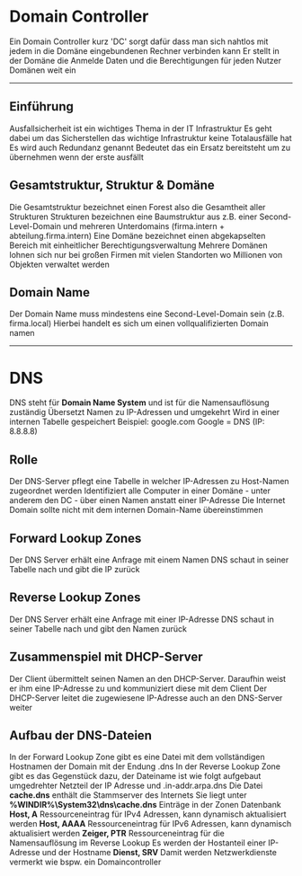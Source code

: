 # Domain Controller

Ein Domain Controller kurz 'DC' sorgt dafür dass man sich nahtlos mit jedem in die Domäne eingebundenen Rechner verbinden kann
Er stellt in der Domäne die Anmelde Daten und die Berechtigungen für jeden Nutzer Domänen weit ein

---
## Einführung

Ausfallsicherheit ist ein wichtiges Thema in der IT Infrastruktur
Es geht dabei um das Sicherstellen das wichtige Infrastruktur keine Totalausfälle hat
Es wird auch Redundanz genannt
Bedeutet das ein Ersatz bereitsteht um zu übernehmen wenn der erste ausfällt
## Gesamtstruktur, Struktur & Domäne
Die Gesamtstruktur bezeichnet einen Forest also die Gesamtheit aller Strukturen
Strukturen bezeichnen eine Baumstruktur aus z.B. einer Second-Level-Domain und mehreren Unterdomains (firma.intern + abteilung.firma.intern)
Eine Domäne bezeichnet einen abgekapselten Bereich mit einheitlicher Berechtigungsverwaltung
Mehrere Domänen lohnen sich nur bei großen Firmen mit vielen Standorten wo Millionen von Objekten verwaltet werden
## Domain Name
Der Domain Name muss mindestens eine Second-Level-Domain sein (z.B. firma.local)
Hierbei handelt es sich um einen vollqualifizierten Domain namen

---
# DNS
DNS steht für **Domain Name System** und ist für die Namensauflösung zuständig
Übersetzt Namen zu IP-Adressen und umgekehrt
Wird in einer internen Tabelle gespeichert
Beispiel: google.com Google = DNS (IP: 8.8.8.8)
## Rolle
Der DNS-Server pflegt eine Tabelle in welcher IP-Adressen zu Host-Namen zugeordnet werden
Identifiziert alle Computer in einer Domäne - unter anderem den DC - über einen Namen anstatt einer IP-Adresse
Die Internet Domain sollte nicht mit dem internen Domain-Name übereinstimmen
## Forward Lookup Zones
Der DNS Server erhält eine Anfrage mit einem Namen
DNS schaut in seiner Tabelle nach und gibt die IP zurück
## Reverse Lookup Zones
Der DNS Server erhält eine Anfrage mit einer IP-Adresse
DNS schaut in seiner Tabelle nach und gibt den Namen zurück
## Zusammenspiel mit DHCP-Server
Der Client übermittelt seinen Namen an den DHCP-Server. Daraufhin weist er ihm eine IP-Adresse zu und kommuniziert diese mit dem Client
Der DHCP-Server leitet die zugewiesene IP-Adresse auch an den DNS-Server weiter
## Aufbau der DNS-Dateien
In der Forward Lookup Zone gibt es eine Datei mit dem vollständigen Hostnamen der Domain mit der Endung .dns
In der Reverse Lookup Zone gibt es das Gegenstück dazu, der Dateiname ist wie folgt aufgebaut umgedrehter Netzteil der IP Adresse und .in-addr.arpa.dns
Die Datei **cache.dns** enthält die Stammserver des Internets
Sie liegt unter **%WINDIR%\System32\dns\cache.dns**
Einträge in der Zonen Datenbank
**Host, A**
Ressourceneintrag für IPv4 Adressen, kann dynamisch aktualisiert werden
**Host, AAAA**
Ressourceneintrag für IPv6 Adressen, kann dynamisch aktualisiert werden
**Zeiger, PTR**
Ressourceneintrag für die Namensauflösung im Reverse Lookup
Es werden der Hostanteil einer IP-Adresse und der Hostname
**Dienst, SRV**
Damit werden Netzwerkdienste vermerkt wie bspw. ein Domaincontroller